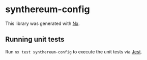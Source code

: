 # synthereum-config

This library was generated with [Nx](https://nx.dev).

## Running unit tests

Run `nx test synthereum-config` to execute the unit tests via [Jest](https://jestjs.io).
